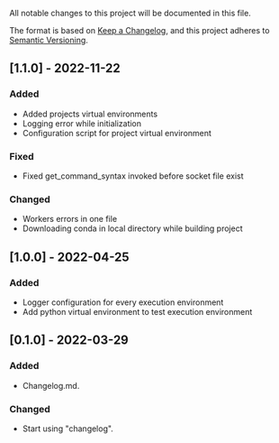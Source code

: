 All notable changes to this project will be documented in this file.

The format is based on [Keep a Changelog](https://keepachangelog.com/en/1.0.0/),
and this project adheres to [Semantic Versioning](https://semver.org/spec/v2.0.0.html).

## [1.1.0] - 2022-11-22
### Added
- Added projects virtual environments
- Logging error while initialization
- Configuration script for project virtual environment
### Fixed
- Fixed get_command_syntax invoked before socket file exist
### Changed
- Workers errors in one file
- Downloading conda in local directory while building project

## [1.0.0] - 2022-04-25
### Added
- Logger configuration for every execution environment
- Add python virtual environment to test execution environment

## [0.1.0] - 2022-03-29
### Added
- Changelog.md.

### Changed
- Start using "changelog".